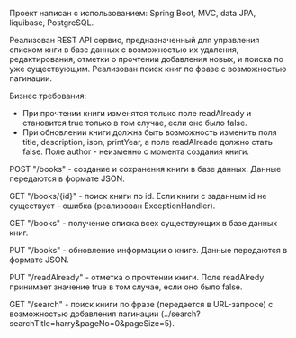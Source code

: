 Проект написан с использованием: Spring Boot, MVC, data JPA, liquibase, PostgreSQL.

Реализован REST API сервис, предназначенный для управления списком кнги в базе данных с возможностью их удаления, редактирования, отметки о прочтении
добавления новых, и поиска по уже существующим. Реализован поиск книг по фразе с возможностью пагинации.

Бизнес требования:
- При прочтении книги изменятся только поле readAlready и становится true только в том случае, если оно было false.
- При обновлении книги должна быть возможность изменить поля title, description, isbn, printYear, а поле readAlreade должно стать false. Поле author - 
неизменно с момента создания книги.

POST "/books" - создание и сохранения книги в базе данных. Данные передаются в формате JSON.

GET "/books/{id}" - поиск книги по id. Если книги с заданным id не существует - ошибка (реализован ExceptionHandler).

GET "/books" - получение списка всех существующих в базе данных книг.

PUT "/books" - обновление информации о книге. Данные передаются в формате JSON.

PUT "/readAlready" - отметка о прочтении книги. Поле readAlredy принимает значение true в том случае, если оно было false.

GET "/search" - поиск книги по фразе (передается в URL-запросе) с возможностью добавления пагинации (../search?searchTitle=harry&pageNo=0&pageSize=5).
